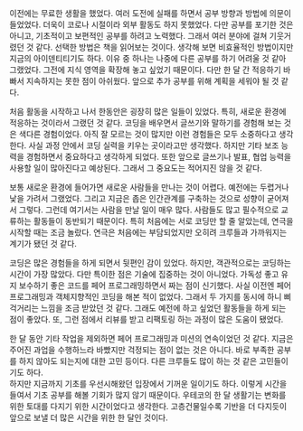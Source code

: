 이전에는 무료한 생활을 했었다. 여러 도전에 실패를 하면서 공부 방향과 방법에 의문이 들었었다. 더욱이 코로나 시절이라 외부 활동도 하지 못했었다.
다만 공부를 포기한 것은 아니고, 기초적이고 보편적인 공부를 하려고 노력했다. 그래서 여러 분야에 걸쳐 기웃거렸던 것 같다.
선택한 방법은 책을 읽어보는 것이다. 생각해 보면 비효율적인 방법이지만 지금의 아이덴티티기도 하다.
이유 중 하나는 나중에 다른 공부를 하기 어려울 것 같아 그랬었다. 그전에 지식 영역을 확장해 놓고 싶었기 때문이다.
다만 한 달 간 적응하기 바빠서 지속하지는 못한 점이 아쉬웠다. 앞으로 추가 공부를 위해 계획을 세워야 될 것 같다. 

처음 활동을 시작하고 나서 한동안은 굉장히 많은 일들이 있었다. 특히, 새로운 환경에 적응하는 것이라서 그랬던 것 같다.
코딩을 배우면서 글쓰기와 말하기를 경험해 보는 것은 색다른 경험이었다. 아직 잘 모르는 것이 많지만 이런 경험들은 모두 소중하다고 생각한다. 
사실 과정 안에서 코딩 실력을 키우는 곳이라고만 생각했다. 하지만 기타 보조 능력을 경험하면서 중요하다고 생각하게 되었다.
또한 앞으로 글쓰기나 발표, 협업 능력을 사용할 일이 많아진다고 예상된다. 그래서 그 중요도는 적어지진 않을 것 같다.

보통 새로운 환경에 들어가면 새로운 사람들을 만나는 것이 어렵다. 예전에는 두렵거나 낯을 가려서 그랬었다.
그리고 지금은 좁은 인간관계를 구축하는 것으로 성향이 굳어져서 그렇다.
그런데 여기서는 사람을 만날 일이 매우 많다. 사람들도 많고 필수적으로 교류하는 활동들이 동반되기 때문이다.
특히 처음에는 서로 코딩만 할 줄 알았는데, 연극을 시작할 때는 조금 놀랐다.
연극은 처음에는 부담되었지만 오히려 크루들과 가까워지는 계기가 됐던 것 같다.

코딩은 많은 경험들을 하게 되면서 뒷편인 감이 있었다. 하지만, 객관적으로는 코딩하는 시간이 가장 많았다.
다만 특이한 점은 기술에 집중하는 것이 아니었다. 가독성 좋고 유지 보수하기 좋은 코드를 페어 프로그래밍하면서 짜는 점이 신기했다.
사실 이전엔 페어 프로그래밍과 객체지향적인 코딩을 해본 적이 없었다. 그래서 두 가지를 동시에 하니 삐걱거리는 느낌을 조금 받았던 것 같다.
그래도 예전에 하고 싶었던 활동들을 하게 되는 점이 좋았다. 또, 그런 점에서 리뷰를 받고 리팩토링 하는 과정이 많은 도움이 됐었다.

한 달 동안 기타 작업을 제외하면 페어 프로그래밍과 미션의 연속이었던 것 같다. 지금은 주어진 과업을 수행하느라 바빴지만 걱정되는 점이 없는 것은 아니다.
바로 부족한 공부를 하지 않아도 되는지에 대한 고민 등이다. 다른 크루들도 많이 하는 것 같은 고민들이기도 하다.   
하지만 지금까지 기초를 우선시해왔던 입장에서 기꺼운 일이기도 하다. 이렇게 시간을 들여서 기초 공부를 해볼 기회가 많지 않기 때문이다.
우테코의 한 달 생활기는 변화를 위한 토대를 다지기 위한 시간이었다고 생각한다. 고층건물일수록 기반을 더 다지듯이 앞으로 보낼 더 많은 시간을 위한 한 달인 것이다.

